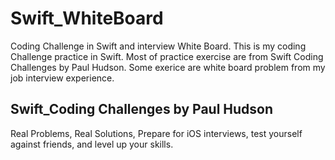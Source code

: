 # Swift_WhiteBoard
Coding Challenge in Swift and interview White Board. This is my coding Challenge practice in Swift. Most of practice exercise are from Swift Coding Challenges by Paul Hudson. Some exerice are white board problem from my job interview experience.

## Swift_Coding Challenges by Paul Hudson
Real Problems, Real Solutions, Prepare for iOS interviews, test yourself against friends, and level up your skills. 
